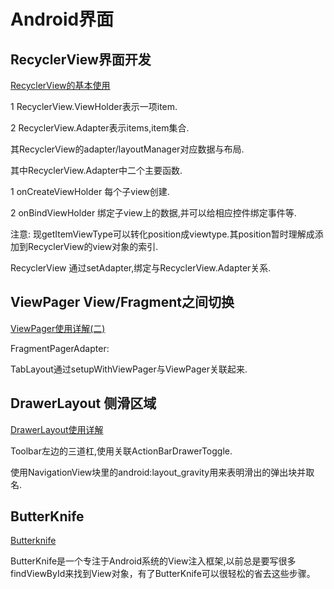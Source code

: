 # Android界面

## RecyclerView界面开发

[RecyclerView的基本使用](https://www.jianshu.com/p/7a7d9301b2f1)

1 RecyclerView.ViewHolder表示一项item.

2 RecyclerView.Adapter表示items,item集合.

其RecyclerView的adapter/layoutManager对应数据与布局.

其中RecyclerView.Adapter中二个主要函数.

1 onCreateViewHolder 每个子view创建.

2 onBindViewHolder 绑定子view上的数据,并可以给相应控件绑定事件等.

注意: 现getItemViewType可以转化position成viewtype.其position暂时理解成添加到RecyclerView的view对象的索引.

RecyclerView 通过setAdapter,绑定与RecyclerView.Adapter关系.

## ViewPager View/Fragment之间切换

[ViewPager使用详解(二)](https://www.jianshu.com/p/d86e31dcc97b)

FragmentPagerAdapter:

TabLayout通过setupWithViewPager与ViewPager关联起来.

## DrawerLayout 侧滑区域

[DrawerLayout使用详解](https://blog.csdn.net/yechaoa/article/details/91452474)

Toolbar左边的三道杠,使用关联ActionBarDrawerToggle.

使用NavigationView块里的android:layout_gravity用来表明滑出的弹出块并取名.

## ButterKnife

[Butterknife](https://www.jianshu.com/p/ac6ee4760385)

ButterKnife是一个专注于Android系统的View注入框架,以前总是要写很多findViewById来找到View对象，有了ButterKnife可以很轻松的省去这些步骤。
